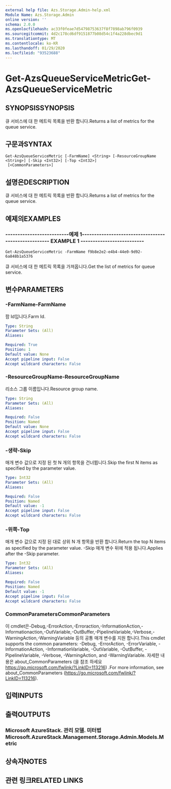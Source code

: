 ```yaml
---
external help file: Azs.Storage.Admin-help.xml
Module Name: Azs.Storage.Admin
online version: ''
schema: 2.0.0
ms.openlocfilehash: ac33f0feae7d54798753637f8f7898ab796f0939
ms.sourcegitcommit: 4d2c178cd6df9151877b08d54c1f4a228dbec9d1
ms.translationtype: MT
ms.contentlocale: ko-KR
ms.lasthandoff: 01/29/2020
ms.locfileid: "93523688"
---
```

# <span data-ttu-id="e60b0-101">Get-AzsQueueServiceMetric</span><span class="sxs-lookup"><span data-stu-id="e60b0-101">Get-AzsQueueServiceMetric</span></span>

## <span data-ttu-id="e60b0-102">SYNOPSIS</span><span class="sxs-lookup"><span data-stu-id="e60b0-102">SYNOPSIS</span></span>
<span data-ttu-id="e60b0-103">큐 서비스에 대 한 메트릭 목록을 반환 합니다.</span><span class="sxs-lookup"><span data-stu-id="e60b0-103">Returns a list of metrics for the queue service.</span></span>

## <span data-ttu-id="e60b0-104">구문과</span><span class="sxs-lookup"><span data-stu-id="e60b0-104">SYNTAX</span></span>

```
Get-AzsQueueServiceMetric [-FarmName] <String> [-ResourceGroupName <String>] [-Skip <Int32>] [-Top <Int32>]
 [<CommonParameters>]
```

## <span data-ttu-id="e60b0-105">설명은</span><span class="sxs-lookup"><span data-stu-id="e60b0-105">DESCRIPTION</span></span>
<span data-ttu-id="e60b0-106">큐 서비스에 대 한 메트릭 목록을 반환 합니다.</span><span class="sxs-lookup"><span data-stu-id="e60b0-106">Returns a list of metrics for the queue service.</span></span>

## <span data-ttu-id="e60b0-107">예제의</span><span class="sxs-lookup"><span data-stu-id="e60b0-107">EXAMPLES</span></span>

### <span data-ttu-id="e60b0-108">--------------------------예제 1--------------------------</span><span class="sxs-lookup"><span data-stu-id="e60b0-108">-------------------------- EXAMPLE 1 --------------------------</span></span>
```
Get-AzsQueueServiceMetric -FarmName f9b8e2e2-e4b4-44e0-9d92-6a848b1a5376
```

<span data-ttu-id="e60b0-109">큐 서비스에 대 한 메트릭 목록을 가져옵니다.</span><span class="sxs-lookup"><span data-stu-id="e60b0-109">Get the list of metrics for queue service.</span></span>

## <span data-ttu-id="e60b0-110">변수</span><span class="sxs-lookup"><span data-stu-id="e60b0-110">PARAMETERS</span></span>

### <span data-ttu-id="e60b0-111">-FarmName</span><span class="sxs-lookup"><span data-stu-id="e60b0-111">-FarmName</span></span>
<span data-ttu-id="e60b0-112">팜 Id입니다.</span><span class="sxs-lookup"><span data-stu-id="e60b0-112">Farm Id.</span></span>

```yaml
Type: String
Parameter Sets: (All)
Aliases: 

Required: True
Position: 1
Default value: None
Accept pipeline input: False
Accept wildcard characters: False
```

### <span data-ttu-id="e60b0-113">-ResourceGroupName</span><span class="sxs-lookup"><span data-stu-id="e60b0-113">-ResourceGroupName</span></span>
<span data-ttu-id="e60b0-114">리소스 그룹 이름입니다.</span><span class="sxs-lookup"><span data-stu-id="e60b0-114">Resource group name.</span></span>

```yaml
Type: String
Parameter Sets: (All)
Aliases: 

Required: False
Position: Named
Default value: None
Accept pipeline input: False
Accept wildcard characters: False
```

### <span data-ttu-id="e60b0-115">-생략</span><span class="sxs-lookup"><span data-stu-id="e60b0-115">-Skip</span></span>
<span data-ttu-id="e60b0-116">매개 변수 값으로 지정 된 첫 N 개의 항목을 건너뜁니다.</span><span class="sxs-lookup"><span data-stu-id="e60b0-116">Skip the first N items as specified by the parameter value.</span></span>

```yaml
Type: Int32
Parameter Sets: (All)
Aliases: 

Required: False
Position: Named
Default value: -1
Accept pipeline input: False
Accept wildcard characters: False
```

### <span data-ttu-id="e60b0-117">-위쪽</span><span class="sxs-lookup"><span data-stu-id="e60b0-117">-Top</span></span>
<span data-ttu-id="e60b0-118">매개 변수 값으로 지정 된 대로 상위 N 개 항목을 반환 합니다.</span><span class="sxs-lookup"><span data-stu-id="e60b0-118">Return the top N items as specified by the parameter value.</span></span>
<span data-ttu-id="e60b0-119">-Skip 매개 변수 뒤에 적용 됩니다.</span><span class="sxs-lookup"><span data-stu-id="e60b0-119">Applies after the -Skip parameter.</span></span>

```yaml
Type: Int32
Parameter Sets: (All)
Aliases: 

Required: False
Position: Named
Default value: -1
Accept pipeline input: False
Accept wildcard characters: False
```

### <span data-ttu-id="e60b0-120">CommonParameters</span><span class="sxs-lookup"><span data-stu-id="e60b0-120">CommonParameters</span></span>
<span data-ttu-id="e60b0-121">이 cmdlet은-Debug,-ErrorAction,-Erroraction,-InformationAction,-Informationaction,-OutVariable,-OutBuffer,-PipelineVariable,-Verbose,-WarningAction,-WarningVariable 등의 공통 매개 변수를 지원 합니다.</span><span class="sxs-lookup"><span data-stu-id="e60b0-121">This cmdlet supports the common parameters: -Debug, -ErrorAction, -ErrorVariable, -InformationAction, -InformationVariable, -OutVariable, -OutBuffer, -PipelineVariable, -Verbose, -WarningAction, and -WarningVariable.</span></span> <span data-ttu-id="e60b0-122">자세한 내용은 about_CommonParameters (을 참조 하세요 https://go.microsoft.com/fwlink/?LinkID=113216) .</span><span class="sxs-lookup"><span data-stu-id="e60b0-122">For more information, see about_CommonParameters (https://go.microsoft.com/fwlink/?LinkID=113216).</span></span>

## <span data-ttu-id="e60b0-123">입력</span><span class="sxs-lookup"><span data-stu-id="e60b0-123">INPUTS</span></span>

## <span data-ttu-id="e60b0-124">출력</span><span class="sxs-lookup"><span data-stu-id="e60b0-124">OUTPUTS</span></span>

### <span data-ttu-id="e60b0-125">Microsoft AzureStack. 관리 모델. 미터법</span><span class="sxs-lookup"><span data-stu-id="e60b0-125">Microsoft.AzureStack.Management.Storage.Admin.Models.Metric</span></span>

## <span data-ttu-id="e60b0-126">상속자</span><span class="sxs-lookup"><span data-stu-id="e60b0-126">NOTES</span></span>

## <span data-ttu-id="e60b0-127">관련 링크</span><span class="sxs-lookup"><span data-stu-id="e60b0-127">RELATED LINKS</span></span>

